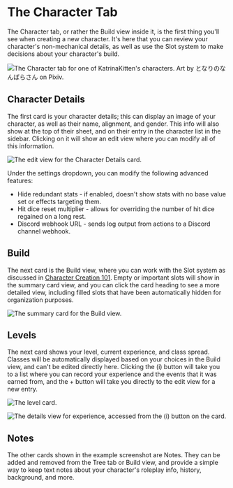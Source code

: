 # The Character Tab

The Character tab, or rather the Build view inside it, is the first thing you'll see when creating a new character. It's here that you can review your character's non-mechanical details, as well as use the Slot system to make decisions about your character's build.

![The Character tab for one of KatrinaKitten's characters. Art by となりのなんばらさん on Pixiv.](/dicecloud-v2-guide/assets/character-tab.png)

## Character Details

The first card is your character details; this can display an image of your character, as well as their name, alignment, and gender. This info will also show at the top of their sheet, and on their entry in the character list in the sidebar. Clicking on it will show an edit view where you can modify all of this information.

![The edit view for the Character Details card.](/dicecloud-v2-guide/assets/character-details.png)

Under the settings dropdown, you can modify the following advanced features:

* Hide redundant stats - if enabled, doesn't show stats with no base value set or effects targeting them.
* Hit dice reset multiplier - allows for overriding the number of hit dice regained on a long rest.
* Discord webhook URL - sends log output from actions to a Discord channel webhook.

## Build

The next card is the Build view, where you can work with the Slot system as discussed in [Character Creation 101](character-creation-101.md). Empty or important slots will show in the summary card view, and you can click the card heading to see a more detailed view, including filled slots that have been automatically hidden for organization purposes.

![The summary card for the Build view.](/dicecloud-v2-guide/assets/build.png)

## Levels

The next card shows your level, current experience, and class spread. Classes will be automatically displayed based on your choices in the Build view, and can't be edited directly here. Clicking the (i) button will take you to a list where you can record your experience and the events that it was earned from, and the + button will take you directly to the edit view for a new entry.

![The level card.](/dicecloud-v2-guide/assets/level.png)

![The details view for experience, accessed from the (i) button on the card.](/dicecloud-v2-guide/assets/experience.png)

## Notes

The other cards shown in the example screenshot are Notes. They can be added and removed from the Tree tab or Build view, and provide a simple way to keep text notes about your character's roleplay info, history, background, and more.
